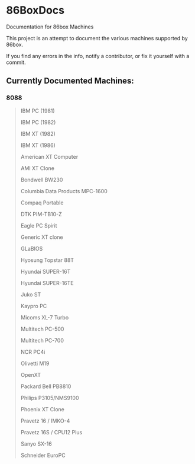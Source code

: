 # 86BoxDocs
Documentation for 86box Machines

This project is an attempt to document the various machines supported by 86box.

If you find any errors in the info, notify a contributor, or fix it yourself with a commit.

## Currently Documented Machines:
### 8088
> IBM PC (1981)
>
> IBM PC (1982)
>
> IBM XT (1982)
>
> IBM XT (1986)
>
> American XT Computer
>
> AMI XT Clone
>
> Bondwell BW230
>
> Columbia Data Products MPC-1600
>
> Compaq Portable
>
> DTK PIM-TB10-Z
>
> Eagle PC Spirit
>
> Generic XT clone
>
> GLaBIOS
>
> Hyosung Topstar 88T
>
> Hyundai SUPER-16T
>
> Hyundai SUPER-16TE
>
> Juko ST
>
> Kaypro PC
>
> Micoms XL-7 Turbo
>
> Multitech PC-500
>
> Multitech PC-700
>
> NCR PC4i
>
> Olivetti M19
>
> OpenXT
>
> Packard Bell PB8810
>
> Philips P3105/NMS9100
>
> Phoenix XT Clone
>
> Pravetz 16 / IMKO-4
>
> Pravetz 16S / CPU12 Plus
>
> Sanyo SX-16
>
> Schneider EuroPC